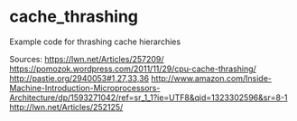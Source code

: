 
# cache_thrashing
Example code for thrashing cache hierarchies

Sources:
https://lwn.net/Articles/257209/
https://pomozok.wordpress.com/2011/11/29/cpu-cache-thrashing/
http://pastie.org/2940053#1,27,33,36
http://www.amazon.com/Inside-Machine-Introduction-Microprocessors-Architecture/dp/1593271042/ref=sr_1_1?ie=UTF8&qid=1323302596&sr=8-1
http://lwn.net/Articles/252125/
